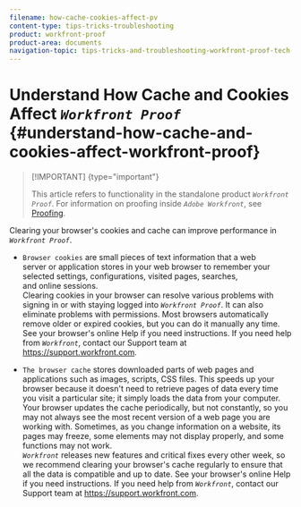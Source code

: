 ```yaml
---
filename: how-cache-cookies-affect-pv
content-type: tips-tricks-troubleshooting
product: workfront-proof
product-area: documents
navigation-topic: tips-tricks-and-troubleshooting-workfront-proof-tech-corner
---
```




# Understand How Cache and Cookies Affect *`Workfront Proof`* {#understand-how-cache-and-cookies-affect-workfront-proof}



>[!IMPORTANT] {type="important"}
>
>This article refers to functionality in the standalone product *`Workfront Proof`*. For information on proofing inside *`Adobe Workfront`*, see [Proofing](_proofing.md).


Clearing your browser's cookies and cache can improve performance in *`Workfront Proof`*.



* `Browser cookies` are small pieces of text information that a web server&nbsp;or&nbsp;application stores in your web browser to remember your selected settings, configurations, visited pages, searches, and&nbsp;online&nbsp;sessions.  
  Clearing cookies in your browser can resolve various problems with signing in or with staying logged into *`Workfront Proof`*. It can also eliminate problems with permissions. Most browsers automatically remove older or expired cookies, but you can do it manually any time. See your browser's online Help if you need instructions. If you need help from *`Workfront`*, contact our Support team at https://support.workfront.com.

* `The browser cache` stores downloaded parts of&nbsp;web pages and applications such as images, scripts, CSS files. This speeds up your browser because it doesn't need to retrieve pages of data every time you visit a particular site; it simply loads the data from your computer.  
  Your browser updates the cache periodically, but not constantly, so you may not always see the most recent version of a&nbsp;web page you are working with.&nbsp;Sometimes, as you change information on a website, its pages may freeze, some elements may not display properly, and some functions may not work.  
  *`Workfront`* releases new features and critical fixes every other week, so we recommend clearing your browser's cache regularly to ensure that all the data is compatible and up to date. See your browser's online Help if you need instructions. If you need help from *`Workfront`*, contact our Support team at https://support.workfront.com.



